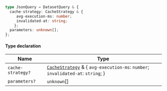 ```ts
type JsonQuery = DatasetQuery & {
  cache-strategy: CacheStrategy & {
     avg-execution-ms: number;
     invalidated-at: string;
    };
  parameters: unknown[];
};
```

#### Type declaration

| Name              | Type                                                                                                                 |
| ----------------- | -------------------------------------------------------------------------------------------------------------------- |
| `cache-strategy?` | [`CacheStrategy`](./generated/html/CacheStrategy.md) & { `avg-execution-ms`: `number`; `invalidated-at`: `string`; } |
| `parameters?`     | `unknown`\[]                                                                                                         |
